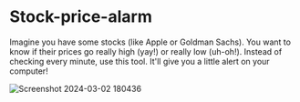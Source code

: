 # Stock-price-alarm
Imagine you have some stocks (like Apple or Goldman Sachs). You want to know if their prices go really high (yay!) or really low (uh-oh!). Instead of checking every minute, use this tool. It'll give you a little alert on your computer!

![Screenshot 2024-03-02 180436](https://github.com/Saitejadasari17/Stock-price-alarm/assets/118125252/fb349f62-b224-4e6d-8bf9-ff28bbbb4db1)
